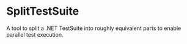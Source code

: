 # SplitTestSuite
A tool to split a .NET TestSuite into roughly equivalent parts to enable parallel test execution.
